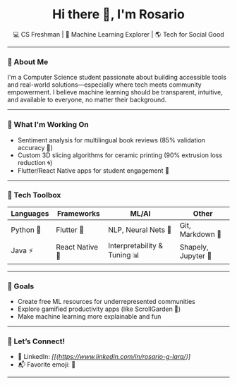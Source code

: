 <!-- GitHub Profile README -->

<h1 align="center">Hi there 👋, I'm Rosario</h1>
<p align="center">
  💻 CS Freshman | 🤖 Machine Learning Explorer | 🌎 Tech for Social Good
</p>

---

### 🚀 About Me

I'm a Computer Science student passionate about building accessible tools and real-world solutions—especially where tech meets community empowerment. I believe machine learning should be transparent, intuitive, and available to everyone, no matter their background.

---

### 🔭 What I'm Working On
- Sentiment analysis for multilingual book reviews (85% validation accuracy 🎯)
- Custom 3D slicing algorithms for ceramic printing (90% extrusion loss reduction 🌀)
- Flutter/React Native apps for student engagement 🌿

---

### 🧰 Tech Toolbox
| Languages | Frameworks | ML/AI | Other |
|----------|------------|-------|-------|
| Python 🐍 | Flutter 🚀 | NLP, Neural Nets 🧠 | Git, Markdown 📄 |
| Java ⚡ | React Native 📱 | Interpretability & Tuning 📊 | Shapely, Jupyter 🧪 |

---

### 🌱 Goals
- Create free ML resources for underrepresented communities
- Explore gamified productivity apps (like ScrollGarden 🍃)
- Make machine learning more explainable and fun

---

### 🤝 Let’s Connect!
 
- 💼 LinkedIn: *[[(https://www.linkedin.com/in/rosario-g-lara/)]*    
- 📬 Favorite emoji: 🌸 

---


